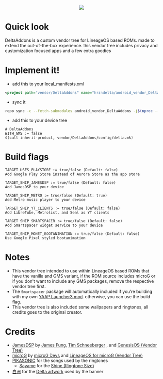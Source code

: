 <p align="center">
<img src="https://github.com/hrzndelta/android_vendor_DeltaAddons/blob/main/Banner.png">
</p>

# Quick look
DeltaAddons is a custom vendor tree for LineageOS based ROMs. made to extend the out-of-the-box experience. this vendor tree includes privacy and customization focused apps and a few extra goodies

# Implement it!
- add this to your local_manifests.xml
```xml
<project path="vendor/DeltaAddons" name="hrzndelta/android_vendor_DeltaAddons" remote="github" revision="refs/heads/main"/>
```
- sync it
```bash
repo sync -c --fetch-submodules android_vendor_DeltaAddons -j$(nproc --all)
```
- add this to your device tree
```make
# DeltaAddons
WITH_GMS := false
$(call inherit-product, vendor/DeltaAddons/config/delta.mk)
```

# Build flags
```make
TARGET_USES_PLAYSTORE := true/false (Default: false)
Add Google Play Store instead of Aurora Store as the app store

TARGET_SHIP_JAMESDSP := true/false (Default: false)
Add JamesDSP to your device

TARGET_SHIP_METRO := true/false (Default: true)
Add Metro music player to your device

TARGET_SHIP_YT_CLIENTS := true/false (Default: false)
Add LibreTube, Metrolist, and Seal as YT clients

TARGET_SHIP_SMARTSPACER := true/false (Default: false)
Add Smartspacer widget service to your device

TARGET_SHIP_MONET_BOOTANIMATION := true/false (Default: false)
Use Google Pixel styled bootanimation
```

# Notes
- This vendor tree intended to use within LineageOS based ROMs that have the vanilla and GMS variant, if the 
ROM source includes microG or if you don't want to include any GMS packages, remove the respective vendor tree first.  
- The `Smartspacer` package will automatically included if you're building with my own [YAAP Launcher3 mod](https://github.com/hrzndelta/android_packages_apps_Launcher3). otherwise, you can use the build flag.  
- This vendor tree is also included some wallpapers and ringtones, all credits goes to the original creator.

# Credits
- [JamesDSP](https://github.com/Genesis-Devices/vendor_JamesDSP) by [James Fung](https://github.com/james34602), [Tim Schneeberger](https://github.com/timschneeb) , and [GenesisOS (Vendor Tree)](https://github.com/Genesis-Devices)
- [microG](https://github.com/microg/GmsCore/wiki) by [microG Devs](https://github.com/microg/GmsCore/wiki) and [LineageOS for microG (Vendor Tree)](https://github.com/lineageos4microg/)
- [PIKASONIC](https://www.youtube.com/@PIKASONIC) for the songs used by the ringtones
    - [Sayame](https://osu.ppy.sh/users/30409296) for the [Shine (Ringtone Size)](https://osu.ppy.sh/beatmapsets/2197150#osu/4649427)
- [白洲](https://www.pixiv.net/en/users/49351285) for the [Delta artwork](https://www.pixiv.net/en/artworks/92730373) used by the banner
